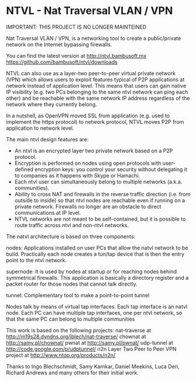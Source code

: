 NTVL - Nat Traversal VLAN / VPN
===============================

IMPORTANT: THIS PROJECT IS NO LONGER MAINTEINED

Nat Traversal VLAN / VPN, is a networking tool to create a public/private network on the Internet  bypassing firewalls.

You can find the latest version at
	http://ntvl.bambusoft.mx
	https://github.com/bambusoft/ntvl/downloads
	
NTVL can also use as a layer-two peer-to-peer virtual private network (VPN) which allows users to exploit features typical of P2P applications
at network instead of application level. This means that users can gain native IP visibility (e.g. two PCs belonging to the same
ntvl network can ping each other) and be reachable with the same network IP address regardless of the network where they currently belong.

In a nutshell, as OpenVPN moved SSL from application (e.g. used to implement the https protocol) to network protocol, NTVL moves P2P from
application to network level.

The main ntvl design features are:

- An ntvl is an encrypted layer two private network based on a P2P protocol.
- Encryption is performed on nodes using open protocols with user-defined encryption keys:
  you control your security without delegating it to companies as it happens with Skype or Hamachi.
- Each ntvl user can simultaneously belong to multiple networks (a.k.a. communities).
- Ability to cross NAT and firewalls in the reverse traffic direction (i.e. from outside to inside) so that ntvl nodes are reachable
  even if running on a private network. Firewalls no longer are an obstacle to direct communications at IP level.
- NTVL networks are not meant to be self-contained, but it is possible to route traffic across ntvl and non-ntvl networks.

The natvl architecture is based on three components:

nodes:
	Applications installed on user PCs that allow the natvl network to be build.
	Practically each node creates a tun/tap device that is then the entry point to the ntvl network.
	
supernode:
	It is used by nodes at startup or for reaching nodes behind symmetrical firewalls.
	This application is basically a directory register and a packet router for those nodes that cannot talk directly.
	
tunnel:
	Complementary tool to make a point-to-point tunnel

Nodes talk by means of virtual tap interfaces. Each tap interface is an natvl node.
Each PC can have multiple tap interfaces, one per ntvl network, so that the same PC can belong to multiple communities

This work is based on the following projects:
	nat-traverse at http://m19s28.dyndns.org/iblech/nat-traverse/
	chownat at http://samy.pl/chownat/
	pwnat at http://samy.pl/pwnat/
	udp-tunnel at http://code.google.com/p/udptunnel/
	n2n Layer Two Peer to Peer VPN project at http://www.ntop.org/products/n2n/

Thanks to Ingo Blechschmidt, Samy Kamkar, Daniel Meekins, Luca Deri, Richard Andrews and many others for their initial work.
